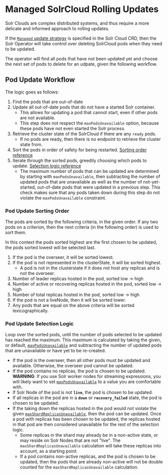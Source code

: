 # Managed SolrCloud Rolling Updates

Solr Clouds are complex distributed systems, and thus require a more delicate and informed approach to rolling updates.

If the [`Managed` update strategy](solr-cloud-crd.md#update-strategy) is specified in the Solr Cloud CRD, then the Solr Operator will take control over deleting SolrCloud pods when they need to be updated.

The operator will find all pods that have not been updated yet and choose the next set of pods to delete for an udpate, given the following workflow.

## Pod Update Workflow

The logic goes as follows:

1. Find the pods that are out-of-date
1. Update all out-of-date pods that do not have a started Solr container.
    - This allows for updating a pod that cannot start, even if other pods are not available.
    - This step does not respect the `maxPodsUnavailable` option, because these pods have not even started the Solr process.
1. Retrieve the cluster state of the SolrCloud if there are any `ready` pods.
    - If no pods are ready, then there is no endpoint to retrieve the cluster state from.
1. Sort the pods in order of safety for being restarted. [Sorting order reference](#pod-update-sorting-order)
1. Iterate through the sorted pods, greedily choosing which pods to update. [Selection logic reference](#pod-update-selection-logic)
    - The maximum number of pods that can be updated are determined by starting with `maxPodsUnavailable`,
    then subtracting the number of updated pods that are unavailable as well as the number of not-yet-started, out-of-date pods that were updated in a previous step.
    This check makes sure that any pods taken down during this step do not violate the `maxPodsUnavailable` constraint.
    

### Pod Update Sorting Order

The pods are sorted by the following criteria, in the given order.
If any two pods on a criterion, then the next criteria (in the following order) is used to sort them.

In this context the pods sorted highest are the first chosen to be updated, the pods sorted lowest will be selected last.

1. If the pod is the overseer, it will be sorted lowest.
1. If the pod is not represented in the clusterState, it will be sorted highest.
    - A pod is not in the clusterstate if it does not host any replicas and is not the overseer.
1. Number of leader replicas hosted in the pod, sorted low -> high
1. Number of active or recovering replicas hosted in the pod, sorted low -> high
1. Number of total replicas hosted in the pod, sorted low -> high
1. If the pod is not a liveNode, then it will be sorted lower.
1. Any pods that are equal on the above criteria will be sorted lexicographically.

### Pod Update Selection Logic

Loop over the sorted pods, until the number of pods selected to be updated has reached the maximum.
This maximum is calculated by taking the given, or default, [`maxPodsUnavailable`](solr-cloud-crd.md#update-strategy) and subtracting the number of updated pods that are unavailable or have yet to be re-created.
   - If the pod is the overseer, then all other pods must be updated and available.
   Otherwise, the overseer pod cannot be updated.
   - If the pod contains no replicas, the pod is chosen to be updated.  
   **WARNING**: If you use Solr worker nodes for streaming expressions, you will likely want to set [`maxPodsUnavailable`](solr-cloud-crd.md#update-strategy) to a value you are comfortable with.
   - If Solr Node of the pod is not **`live`**, the pod is chosen to be updated.
   - If all replicas in the pod are in a **`down`** or **`recovery_failed`** state, the pod is chosen to be updated.
   - If the taking down the replicas hosted in the pod would not violate the given [`maxShardReplicasUnavailable`](solr-cloud-crd.md#update-strategy), then the pod can be updated.
   Once a pod with replicas has been chosen to be updated, the replicas hosted in that pod are then considered unavailable for the rest of the selection logic.
        - Some replicas in the shard may already be in a non-active state, or may reside on Solr Nodes that are not "live".
        The `maxShardReplicasUnavailable` calculation will take these replicas into account, as a starting point.
        - If a pod contains non-active replicas, and the pod is chosen to be updated, then the pods that are already non-active will not be double counted for the `maxShardReplicasUnavailable` calculation.